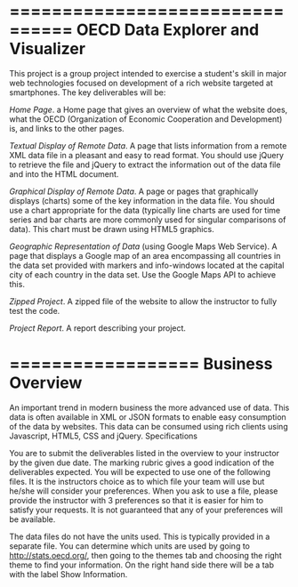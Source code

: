 ================================
OECD Data Explorer and Visualizer
================================

This project is a group project intended to exercise a student's skill in major web technologies focused on development of a rich website targeted at smartphones. The key deliverables will be:

*Home Page*. a Home page that gives an overview of what the website does, what the OECD (Organization of Economic Cooperation and Development) is, and links to the other pages.

*Textual Display of Remote Data*. A page that lists information from a remote XML data file in a pleasant and easy to read format.  You should use jQuery to retrieve the file and jQuery to extract the information out of the data file and into the HTML document.

*Graphical Display of Remote Data*. A page or pages that graphically displays (charts) some of the key information in the data file.  You should use a chart appropriate for the data (typically line charts are used for time series and bar charts are more commonly used for singular comparisons of data).  This chart must be drawn using HTML5 graphics.

*Geographic Representation of Data* (using Google Maps Web Service). A page that displays a Google map of an area encompassing all countries in the data set provided with markers and info-windows located at the capital city of each country in the data set.  Use the Google Maps API to achieve this.

*Zipped Project*. A zipped file of the website to allow the instructor to fully test the code.

*Project Report*. A report describing your project.

==================
Business Overview
==================

An important trend in modern business the more advanced use of data. This data is often available in XML or JSON formats to enable easy consumption of the data by websites.  This data can be consumed using rich clients using Javascript, HTML5, CSS and jQuery.
Specifications

You are to submit the deliverables listed in the overview to your instructor by the given due date.  The marking rubric gives a good indication of the deliverables expected.  You will be expected to use one of the following files.   It is the instructors choice as to which file your team will use but he/she will consider your preferences.  When you ask to use a file, please provide the instructor with 3 preferences so that it is easier for him to satisfy your requests.  It is not guaranteed that any of your preferences will be available.

The data files do not have the units used.  This is typically provided in a separate file.  You can determine which units are used by going to http://stats.oecd.org/, then going to the themes tab and choosing the right theme to find your information.  On the right hand side there will be a tab with the label Show Information.

